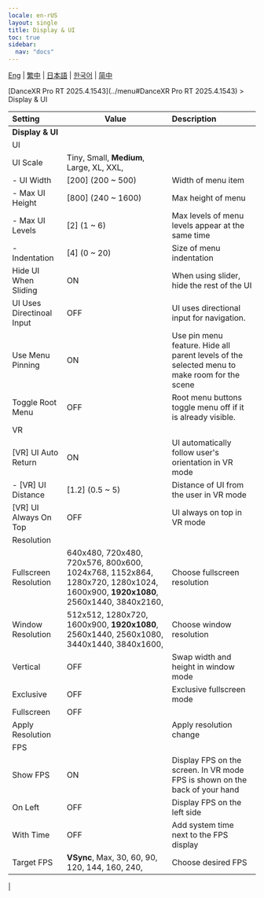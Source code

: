 ```yaml
---
locale: en-rUS
layout: single
title: Display & UI
toc: true
sidebar:
  nav: "docs"
---
```

[Eng](/dancexr/menu/2025.4/system/screen) | [繁中](/tw/dancexr/menu/2025.4/system/screen) | [日本語](/jp/dancexr/menu/2025.4/system/screen) | [한국어](/kr/dancexr/menu/2025.4/system/screen) | [简中](/zh/dancexr/menu/2025.4/system/screen)

[DanceXR Pro RT 2025.4.1543](../menu#DanceXR Pro RT 2025.4.1543) > Display & UI



| Setting | Value | Description |
| :--- | --- | :--- |
|**Display & UI** | | 
| UI || 
| UI Scale | Tiny, Small, **Medium**, Large, XL, XXL,  |  |
|- UI Width | [200] (200 ~ 500) | Width of menu item
|- Max UI Height | [800] (240 ~ 1600) | Max height of menu
|- Max UI Levels | [2] (1 ~ 6) | Max levels of menu levels appear at the same time
|- Indentation | [4] (0 ~ 20) | Size of menu indentation
| Hide UI When Sliding | ON | When using slider, hide the rest of the UI
| UI Uses Directinoal Input | OFF | UI uses directional input for navigation.
| Use Menu Pinning | ON | Use pin menu feature. Hide all parent levels of the selected menu to make room for the scene
| Toggle Root Menu | OFF | Root menu buttons toggle menu off if it is already visible.
| VR || 
| [VR] UI Auto Return | ON | UI automatically follow user's orientation in VR mode
|- [VR] UI Distance | [1.2] (0.5 ~ 5) | Distance of UI from the user in VR mode
| [VR] UI Always On Top | OFF | UI always on top in VR mode
| Resolution || 
| Fullscreen Resolution | 640x480, 720x480, 720x576, 800x600, 1024x768, 1152x864, 1280x720, 1280x1024, 1600x900, **1920x1080**, 2560x1440, 3840x2160,  | Choose fullscreen resolution |
| Window Resolution | 512x512, 1280x720, 1600x900, **1920x1080**, 2560x1440, 2560x1080, 3440x1440, 3840x1600,  | Choose window resolution |
| Vertical | OFF | Swap width and height in window mode
| Exclusive | OFF | Exclusive fullscreen mode
| Fullscreen | OFF | 
| Apply Resolution || Apply resolution change
| FPS || 
| Show FPS | ON | Display FPS on the screen. In VR mode FPS is shown on the back of your hand
| On Left | OFF | Display FPS on the left side
| With Time | OFF | Add system time next to the FPS display
| Target FPS | **VSync**, Max, 30, 60, 90, 120, 144, 160, 240,  | Choose desired FPS |
|
